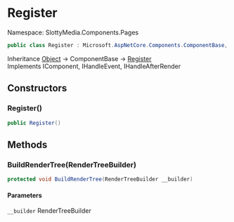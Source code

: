 # Register

Namespace: SlottyMedia.Components.Pages

```csharp
public class Register : Microsoft.AspNetCore.Components.ComponentBase, Microsoft.AspNetCore.Components.IComponent, Microsoft.AspNetCore.Components.IHandleEvent, Microsoft.AspNetCore.Components.IHandleAfterRender
```

Inheritance [Object](https://docs.microsoft.com/en-us/dotnet/api/system.object) → ComponentBase → [Register](./slottymedia.components.pages.register.md)<br>
Implements IComponent, IHandleEvent, IHandleAfterRender

## Constructors

### **Register()**

```csharp
public Register()
```

## Methods

### **BuildRenderTree(RenderTreeBuilder)**

```csharp
protected void BuildRenderTree(RenderTreeBuilder __builder)
```

#### Parameters

`__builder` RenderTreeBuilder<br>
